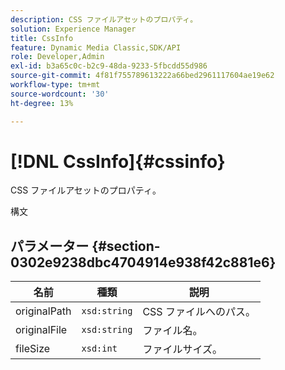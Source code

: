 ```yaml
---
description: CSS ファイルアセットのプロパティ。
solution: Experience Manager
title: CssInfo
feature: Dynamic Media Classic,SDK/API
role: Developer,Admin
exl-id: b3a65c0c-b2c9-48da-9233-5fbcdd55d986
source-git-commit: 4f81f755789613222a66bed2961117604ae19e62
workflow-type: tm+mt
source-wordcount: '30'
ht-degree: 13%

---
```


# [!DNL CssInfo]{#cssinfo}

CSS ファイルアセットのプロパティ。

構文

## パラメーター {#section-0302e9238dbc4704914e938f42c881e6}

| 名前 | 種類 | 説明 |
|---|---|---|
| originalPath | `xsd:string` | CSS ファイルへのパス。 |
| originalFile | `xsd:string` | ファイル名。 |
| fileSize | `xsd:int` | ファイルサイズ。 |
